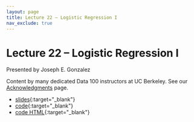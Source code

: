 ```yaml
---
layout: page
title: Lecture 22 – Logistic Regression I
nav_exclude: true
---
```


# Lecture 22 – Logistic Regression I

Presented by Joseph E. Gonzalez

Content by many dedicated Data 100 instructors at UC Berkeley. See our [Acknowledgments](../../acks) page.

- [slides](https://docs.google.com/presentation/d/1N9TqsAptnZRprKBNU_69ZPxZ_qDdDIEFn1NBfJgDYR0/edit?usp=share_link){:target="_blank"}
- [code](https://data100.datahub.berkeley.edu/hub/user-redirect/git-pull?repo=https%3A%2F%2Fgithub.com%2FDS-100%2Ffa24-student&urlpath=lab%2Ftree%2Ffa24-student%2Flecture%2Flec22%2Flec22.ipynb&branch=main){:target="_blank"}
- [code HTML](../../resources/assets/lectures/lec22/lec22.html){:target="_blank"}
<!-- - [recording](https://youtu.be/FLprnQR530o){:target="_blank"} -->
